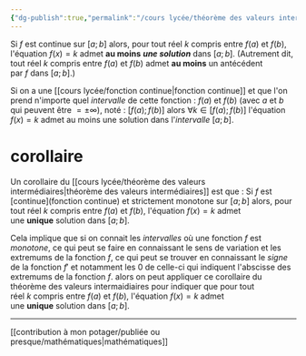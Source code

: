 ```yaml
---
{"dg-publish":true,"permalink":"/cours lycée/théorème des valeurs intermédiaires/"}
---
```


Si $f$ est continue sur $[a;b]$ alors, pour tout réel $k$ compris entre $f(a)$ et $f(b)$, l'équation $f(x)=k$ admet **au moins** ***une solution*** dans $[a;b]$.
(Autrement dit, tout réel $k$ compris entre $f(a)$ et $f(b)$ admet **au moins** un antécédent par $f$ dans $[a;b]$.)

Si on a une [[cours lycée/fonction continue\|fonction continue]] et que l'on prend n'importe quel *intervalle* de cette fonction : $f(a)$ et $f(b)$ (avec $a$ et $b$ qui peuvent être $=\pm\infty$), noté : $[f(a);f(b)]$ alors $\forall k\in [f(a);f(b)]$ l'équation $f(x)=k$ admet au moins une solution dans l'*intervalle* $[a;b]$.
# corollaire
Un corollaire du [[cours lycée/théorème des valeurs intermédiaires\|théorème des valeurs intermédiaires]] est que :
Si $f$ est [continue](fonction continue) et strictement monotone sur $[a;b]$ alors, pour tout réel $k$ compris entre $f(a)$ et $f(b)$, l'équation $f(x)=k$ admet une **unique** solution dans $[a;b]$.

Cela implique que si on connait les *intervalles* où une fonction $f$ est *monotone*,
	ce qui peut se faire en connaissant le sens de variation et les extremums de la fonction $f$, ce qui peut se trouver en connaissant le *signe* de la fonction $f'$ et notamment les $0$ de celle-ci qui indiquent l'abscisse des extremums de la fonction $f$.
alors on peut appliquer ce corollaire du théorème des valeurs intermaidiaires pour indiquer que pour tout réel $k$ compris entre $f(a)$ et $f(b)$, l'équation $f(x)=k$ admet une **unique** solution dans $[a;b]$.

---
[[contribution à mon potager/publiée ou presque/mathématiques\|mathématiques]]  